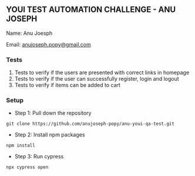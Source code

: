 ## YOUI TEST AUTOMATION CHALLENGE - ANU JOSEPH

Name: Anu Joesph 

Email: anujoseph.popy@gmail.com

### Tests

1. Tests to verify if the users are presented with correct links in homepage
2. Tests to verify if the user can successfully register, login and logout
3. Tests to verify if items can be added to cart

### Setup

- Step 1: Pull down the repository
~~~
git clone https://github.com/anujoseph-popy/anu-youi-qa-test.git
~~~
- Step 2: Install npm packages
~~~ 
npm install 
~~~
- Step 3: Run cypress
~~~
npx cypress open
~~~

